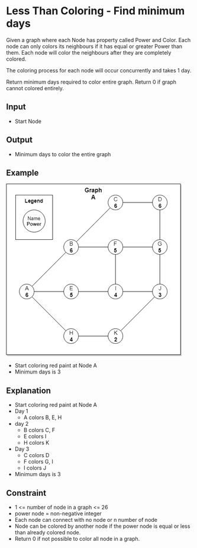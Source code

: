 # Less Than Coloring - Find minimum days

Given a graph where each Node has property called Power and Color. Each node can only colors its neighbours if it has equal or greater Power than them. Each node will color the neighbours after they are completely colored.

The coloring process for each node will occur concurrently and takes 1 day.

Return minimum days required to color entire graph. Return 0 if graph cannot colored entirely.

## Input

- Start Node

## Output

- Minimum days to color the entire graph

## Example

![Pic1](Pic1.png)

- Start coloring red paint at Node A
- Minimum days is 3

## Explanation

- Start coloring red paint at Node A
- Day 1
  - A colors B, E, H
- day 2
  - B colors C, F
  - E colors I
  - H colors K
- Day 3
  - C colors D
  - F colors G, I
  - I colors J
- Minimum days is 3

## Constraint

- 1 <= number of node in a graph <= 26
- power node = non-negative integer
- Each node can connect with no node or n number of node
- Node can be colored by another node if the power node is equal or less than already colored node.
- Return 0 if not possible to color all node in a graph.
